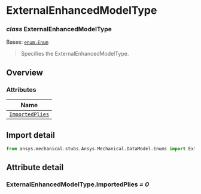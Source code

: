 # ExternalEnhancedModelType

<a id="ExternalEnhancedModelType"></a>

### *class* ExternalEnhancedModelType

Bases: [`enum.Enum`](https://docs.python.org/3/library/enum.html#enum.Enum)

> Specifies the ExternalEnhancedModelType.

> <!-- !! processed by numpydoc !! -->

<a id="overview"></a>

## Overview

### Attributes

| Name |
| ---------------------------------------------------------------------------------------- |
| [`ImportedPlies`](./../../../ACT/Automation/Mechanical/ImportedPlies.md#ImportedPlies) |

<a id="import-detail"></a>

## Import detail

```python
from ansys.mechanical.stubs.Ansys.Mechanical.DataModel.Enums import ExternalEnhancedModelType
```

<a id="attribute-detail"></a>

## Attribute detail

<a id="ExternalEnhancedModelType.ImportedPlies"></a>

### ExternalEnhancedModelType.ImportedPlies *= 0*
